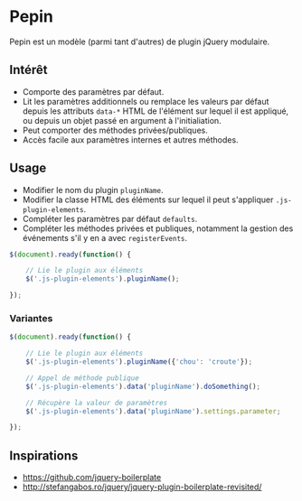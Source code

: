 # Pepin

Pepin est un modèle (parmi tant d'autres) de plugin jQuery modulaire.

## Intérêt

* Comporte des paramètres par défaut.
* Lit les paramètres additionnels ou remplace les valeurs par défaut depuis les attributs `data-*`  HTML de l'élément sur lequel il est appliqué, ou depuis un objet passé en argument à l'initialiation.
* Peut comporter des méthodes privées/publiques.
* Accès facile aux paramètres internes et autres méthodes.

## Usage

* Modifier le nom du plugin `pluginName`.
* Modifier la classe HTML des éléments sur lequel il peut s'appliquer `.js-plugin-elements`.
* Compléter les paramètres par défaut `defaults`.
* Compléter les méthodes privées et publiques, notamment la gestion des événements s'il y en a avec `registerEvents`.

```javascript
$(document).ready(function() {

    // Lie le plugin aux éléments
    $('.js-plugin-elements').pluginName();

});
```

### Variantes

```javascript
$(document).ready(function() {

    // Lie le plugin aux éléments
    $('.js-plugin-elements').pluginName({'chou': 'croute'});

    // Appel de méthode publique
    $('.js-plugin-elements').data('pluginName').doSomething();

    // Récupère la valeur de paramètres
    $('.js-plugin-elements').data('pluginName').settings.parameter;

});
```

## Inspirations

* <https://github.com/jquery-boilerplate>
* <http://stefangabos.ro/jquery/jquery-plugin-boilerplate-revisited/>

